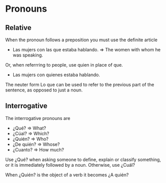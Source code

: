 Pronouns
========

Relative
--------

When the pronoun follows a preposition you must use the definite article

 - Las mujers con las que estaba hablando. => The women with whom he was speaking.

Or, when referrring to people, use quien in place of que.
 - Las mujers con quienes estaba hablando.

The neuter form Lo que can be used to refer to the previous part of the sentence, as opposed to just a noun.


Interrogative
-------------
The interrogative pronouns are

 - ¿Qué? => What?
 - ¿Cúal? => Which?
 - ¿Quién? => Who?
 - ¿De quién? => Whose?
 - ¿Cuanto? => How much?

Use ¿Qué? when asking someone to define, explain or classify something, or it is immediately followed by a noun. Otherwise, use ¿Cuál?

When ¿Quién? is the object of a verb it becomes ¿A quién?
